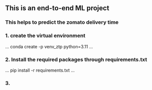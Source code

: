 ## This is an end-to-end ML project 

### This helps to predict the zomato delivery time 

### 1. create the virtual environment

...
conda create -p venv_ztp python=3.11
...

### 2. Install the required packages through requirements.txt

... 
pip install -r requirements.txt
...

### 3. 